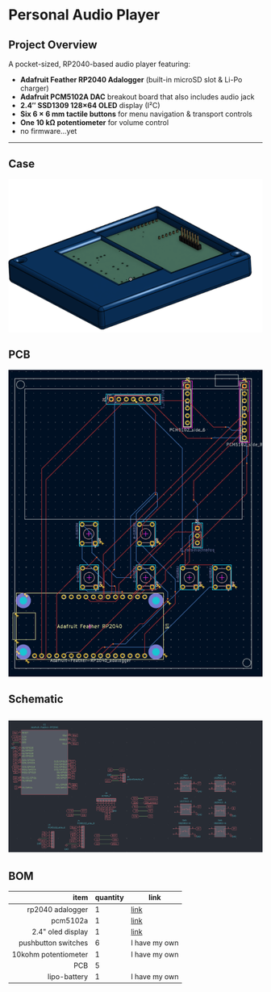# Personal Audio Player

## Project Overview
A pocket-sized, RP2040-based audio player featuring:
- **Adafruit Feather RP2040 Adalogger** (built-in microSD slot & Li-Po charger)
- **Adafruit PCM5102A DAC** breakout board that also includes audio jack
- **2.4″ SSD1309 128×64 OLED** display (I²C)
- **Six 6 × 6 mm tactile buttons** for menu navigation & transport controls
- **One 10 kΩ potentiometer** for volume control
- no firmware...yet
---
## Case
![final cad](images/final_cad.png)

## PCB 

![finished pcb](images/finsihed_pcb.png)

## Schematic

![finished schematic](images/finished_schematic.png)
---
## BOM

| item | quantity                                   | link                                      |
|----:|--------------------------------------------------|--------------------------------------------|
| rp2040 adalogger  | 1 |  [link](https://www.adafruit.com/product/5980?srsltid=AfmBOoo8XiFZ5O-aQrgWYq57rMrMTgJX_qIoyT-_eMKxOjlOtefi_cEq) |
| pcm5102a  | 1 |  [link](https://www.adafruit.com/product/6250?srsltid=AfmBOoqd1F7VRiLRdiD3oSu3U9al2WLzJexfJeOLYhPyQlxJku6weyUe)     |
| 2.4" oled display | 1  | [link](https://www.adafruit.com/product/6250?srsltid=AfmBOoqd1F7VRiLRdiD3oSu3U9al2WLzJexfJeOLYhPyQlxJku6weyUe)   |
| pushbutton switches   | 6  | I have my own  |
| 10kohm potentiometer | 1    | I have my own  |
| PCB | 5|     |
|lipo-battery| 1| I have my own




